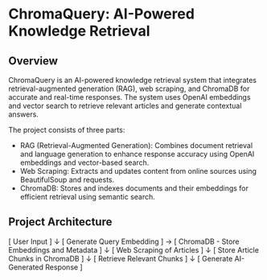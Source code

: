 # ChromaQuery: AI-Powered Knowledge Retrieval

## Overview
ChromaQuery is an AI-powered knowledge retrieval system that integrates retrieval-augmented generation (RAG), web scraping, and ChromaDB for accurate and real-time responses. The system uses OpenAI embeddings and vector search to retrieve relevant articles and generate contextual answers.

The project consists of three parts:  
- RAG (Retrieval-Augmented Generation): Combines document retrieval and language generation to enhance response accuracy using OpenAI embeddings and vector-based search.
- Web Scraping: Extracts and updates content from online sources using BeautifulSoup and requests.
- ChromaDB: Stores and indexes documents and their embeddings for efficient retrieval using semantic search.

## Project Architecture
[ User Input ]
      ↓
[ Generate Query Embedding ] → [ ChromaDB - Store Embeddings and Metadata ]
      ↓
[ Web Scraping of Articles ]
      ↓
[ Store Article Chunks in ChromaDB ]
      ↓
[ Retrieve Relevant Chunks ]
      ↓
[ Generate AI-Generated Response ]

